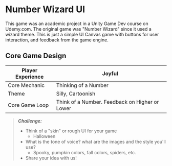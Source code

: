 # Number Wizard UI

This game was an academic project in a Unity Game Dev course on Udemy.com.  The original game was "Number Wizard" since it used a wizard theme. This is just a simple UI Canvas game with buttons for user interaction, and feedback from the game engine.

## Core Game Design

| Player Experience | Joyful |
|-----|-----|
| Core Mechanic | Thinking of a Number |
| Theme | Silly, Cartoonish |
| Core Game Loop | Think of a Number. Feedback on Higher or Lower |

> ***Challenge:***
>
> * Think of a "skin" or rough UI for your game
>   * Halloween
> * What is the tone of voice? what are the images and the style you'll use?
>   * Spooky, pumpkin colors, fall colors, spiders, etc.
> * Share your idea with us!
